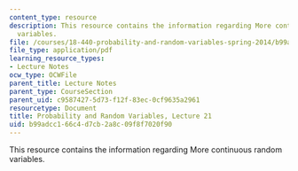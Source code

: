 ```yaml
---
content_type: resource
description: This resource contains the information regarding More continuous random
  variables.
file: /courses/18-440-probability-and-random-variables-spring-2014/b99adcc166c4d7cb2a8c09f8f7020f90_MIT18_440S14_Lecture21.pdf
file_type: application/pdf
learning_resource_types:
- Lecture Notes
ocw_type: OCWFile
parent_title: Lecture Notes
parent_type: CourseSection
parent_uid: c9587427-5d73-f12f-83ec-0cf9635a2961
resourcetype: Document
title: Probability and Random Variables, Lecture 21
uid: b99adcc1-66c4-d7cb-2a8c-09f8f7020f90
---
```

This resource contains the information regarding More continuous random variables.


